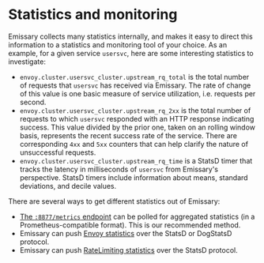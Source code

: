 # Statistics and monitoring

Emissary collects many statistics internally, and makes it easy to
direct this information to a statistics and monitoring tool of your
choice.  As an example, for a given service `usersvc`, here are some
interesting statistics to investigate:

- `envoy.cluster.usersvc_cluster.upstream_rq_total` is the total
  number of requests that `usersvc` has received via Emissary.  The rate of change of this value is one basic measure of
  service utilization, i.e. requests per second.
- `envoy.cluster.usersvc_cluster.upstream_rq_2xx` is the total number
  of requests to which `usersvc` responded with an HTTP response
  indicating success.  This value divided by the prior one, taken on
  an rolling window basis, represents the recent success rate of the
  service.  There are corresponding `4xx` and `5xx` counters that can
  help clarify the nature of unsuccessful requests.
- `envoy.cluster.usersvc_cluster.upstream_rq_time` is a StatsD timer
  that tracks the latency in milliseconds of `usersvc` from Emissary's perspective.  StatsD timers include information about
  means, standard deviations, and decile values.

There are several ways to get different statistics out of Emissary:

- [The `:8877/metrics` endpoint](./8877-metrics) can be polled for
  aggregated statistics (in a Prometheus-compatible format).  This is
  our recommended method.
- Emissary can push [Envoy statistics](./envoy-statsd) over the
  StatsD or DogStatsD protocol.
- Emissary can push [RateLimiting
  statistics](../environment) over the StatsD protocol.
